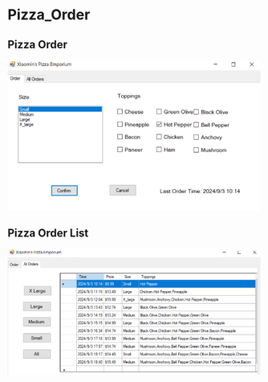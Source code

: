 # Pizza_Order
## Pizza Order
![](./screenshots/pizzaOrder.PNG)
## Pizza Order List
![](./screenshots/orderList.PNG)
